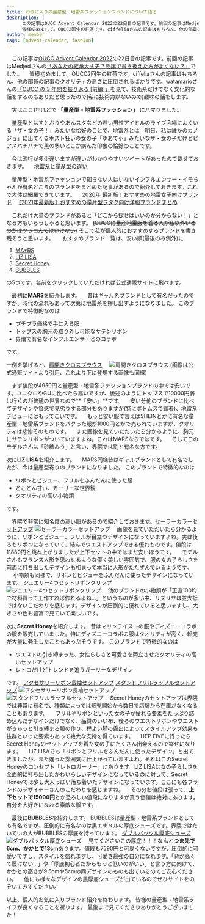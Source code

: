 ```yaml
---
title: お気に入りの量産型・地雷系ファッションブランドについて語る
description: |
    　この記事はOUCC Advent Calendar 2022の22日目の記事です。前回の記事はMedjedさんの「あなたの継承大丈夫？委譲で書き換えた方がよくない？」でした。
    　皆様初めまして。OUCC2回生の紅茶です。ciffeliaさんの記事はもちろん、他の部員の記事のクオリティの高さに圧倒されるばかりです。watamarioさんの「OUCC の 3 年間を振り返る [前編]」を見て、技術系だけでなく文化的な話をするのもありだと思ったので(私に技術力がないので)趣味の話をします。
author: member
tags: [advent-calendar, fashion]
---
```

　この記事は[OUCC Advent Calendar 2022](https://adventar.org/calendars/7859)の22日目の記事です。前回の記事はMedjedさんの[「あなたの継承大丈夫？委譲で書き換えた方がよくない？」](https://qiita.com/raedion/items/26f9f19e92d1826c9a7e)でした。
　皆様初めまして。OUCC2回生の紅茶です。ciffeliaさんの記事はもちろん、他の部員の記事のクオリティの高さに圧倒されるばかりです。watamarioさんの[「OUCC の 3 年間を振り返る [前編]」](/blog/articles/835)を見て、技術系だけでなく文化的な話をするのもありだと思ったので~~(私に技術力がないので)~~趣味の話をします。
 
　実はここ1年ほどで **「量産型・地雷系ファッション」** にハマりました。

　量産型とはすとぷりやあんスタなどの若い男性アイドルのライブ会場によくいる「ザ・女の子！」みたいな恰好のことで、地雷系とは「明日、私は誰かのカノジョ」に出てくるホスト狂いの女の子「ゆあてゃ」みたいなザ・女の子だけどピアスバチバチで黒の多いどこか病んだ印象の恰好のことです。

　今は流行が多少違いますが違いがわかりやすいツイートがあったので載せておきます。
 　[地雷系と量産型の違い](https://twitter.com/kappe_reeka/status/1268867552903495680)
  
　量産型・地雷系ファッションで知らない人はいないインフルエンサー・イモちゃんが有名どころのブランドをまとめた記事があるので紹介しておきます。これで大体は網羅できています。
 　[2020年 最新版！おすすめの地雷女子向けブランド](https://potaku-cosme.com/zirai-brand/)
 　[【2021年最新版】おすすめの量産型ヲタク向け洋服ブランドまとめ](https://potaku-cosme.com/osisika_katan/#toc2)

　これだけ大量のブランドがあると「どこから探せばいいのか分からない！」となる方もいらっしゃると思います。 ~~(OUCCに量産地雷服を着る人が私以外いるのかはツッコんではいけない)~~ そこで私が個人的におすすめするブランドを書き残そうと思います。
　
 おすすめブランド一覧は、安い順(最後のみ例外)に
 1. [MA*RS](https://lilimpark.jp/)
 2. [LIZ LISA](https://www.tokyokawaiilife.jp/)
 3. [Secret Honey](https://www.rakuten.ne.jp/gold/secrethoney/)
 4. [BUBBLES](https://www.sparklingmall.jp/c/bubbles)

の5つです。名前をクリックしていただければ公式通販サイトに飛べます。


　最初に**MARS**を紹介します。
　昔はギャル系ブランドとして有名だったのですが、時代の流れもあって次第に地雷系を押し出すようになりました。
 このブランドで特徴的なのは
 - プチプラ価格で手に入る服
 - トップスの胸元の取り外し可能なサテンリボン
 - 界隈で有名なインフルエンサーとのコラボ
 
です。
 
 一例を挙げると、[肩開きクロスブラウス](https://lilimpark.jp/shopdetail/000000004938/rearrival/page1/recommend/)
　![肩開きクロスブラウス](https://makeshop-multi-images.akamaized.net/lilimpark/shopimages/38/49/1_000000004938.jpg?1662533627)
 (画像は公式通販サイトより引用、これより下に登場する画像も同様)

　まず値段が4950円と量産型・地雷系ファッションブランドの中では安いです。ユニクロやGUに比べたら高いですが、後述のようにトップスで10000円弱は行くのが普通の世界なので**「安い」**です。
　安い分他のブランドに比べてデザインや質感で見劣りする部分もありますが(特にボトムスで顕著)、地雷系デビューにはもってこいです。
　もっと安い服で言えばSHEINとかに有名な量産型・地雷系ブランドをパクった服が1000円とかで売られていますが、クオリティは悲惨そのものです。
　また画像を見ていただいたら分かるように、胸元にサテンリボンがついていますよね。これはMARSならではです。
　そしてこのモデルさんは「砂糖みう」と言い、界隈では割と有名な方です。


次に**LIZ LISA**を紹介します。
　MARS同様昔はギャルブランドとして有名でしたが、今は量産型寄りのブランドになりました。
 このブランドで特徴的なのは
 - リボンとビジュー、フリルをふんだんに使った服
 - とことん甘い、ガーリーな世界観
 - クオリティの高い小物類

 です。
 
　界隈で非常に知名度の高い服があるので紹介しておきます。[セーラーカラーセットアップ](https://www.tokyokawaiilife.jp/fs/lizlisaadmin/125-6009-0)
 ![セーラーカラーセットアップ](https://lizlisaadmin.fs-storage.jp/fs2cabinet/125/125-6009-0/125-6009-0-m-02-pl.jpg)
　画像を見ていただいたら分かるように、リボンとビジュー、フリルが目立つデザインになっていますよね。実は後ろもリボンになっていて、結んでウエストアップできる優れものです。値段は11880円と跳ね上がりましたが上下セットの中ではまだ安いほうです。
　モデルさんもフランス人形を思わせるような儚く美しい雰囲気で、服の女の子らしさを前面に打ち出したデザインも相まって本当に人形がたたずんでいるようです。
　
 小物類も同様で、リボンとビジューをふんだんに使ったデザインになっています。
 [ジュエリー4つセットリボンクリップ](https://www.tokyokawaiilife.jp/fs/lizlisaadmin/all-goods_hair/125-9203-0)
 ![ジュエリー4つセットリボンクリップ](https://lizlisaadmin.fs-storage.jp/fs2cabinet/125/125-9203-0/125-9203-0-m-01-pl.jpg)
 　他のブランドの小物類が「正直100均で材料買って工作すれば作れるよね…」というものが多い中、リズリサは並大抵ではないこだわりを感じます。デザインが圧倒的に優れていると思いますし、大きさや色も豊富で見ていて楽しいです。
  
  
  次に**Secret Honey**を紹介します。
  昔はマリンテイストの服やディズニーコラボの服を販売していました。特にディズニーコラボの服はクオリティが高く、転売が大量に発生したこともあったそうです。
  このブランドで特徴的なのは
  - ウエストの引き締まった、女性らしさと可愛さを両立させたクオリティの高いセットアップ
  - レトロだけどトレンドを追うガーリーなデザイン

です。
[アクセサリーリボン長袖セットアップ](https://item.rakuten.co.jp/secrethoney/5sa503/)
[スタンドフリルラッフルセットアップ](https://item.rakuten.co.jp/secrethoney/5sa202/)
![アクセサリーリボン長袖セットアップ](https://image.rakuten.co.jp/secrethoney/cabinet/2022aw/5sa503-m14.jpg)
![スタンドフリルラッフルセットアップ](https://image.rakuten.co.jp/secrethoney/cabinet/2022aw/5sa202-m1.jpg)
　Secret Honeyのセットアップは界隈では非常に有名で、種類によっては販売開始から数日で店舗から在庫がなくなることもあります。
　フリルやリボンといった女の子が憧れる要素をたっぷり詰め込んだデザインだけでなく、品質のいい布、後ろのウエストリボンやウエストがきゅっと引き締まる服の作り、程よい脚の露出によってスタイルアップ効果も抜群といった要素もあって絶大な支持を得ています。
　HEP FIVEに行ったらSecret Honeyのセットアップを着た女の子にたくさん出会えるので幸せになります。
　LIZ LISAでも「リボンとフリルをふんだんに使ったデザイン」と出てきましたが、また違った雰囲気に仕上がっていますよね。それはこのSecret Honeyのコンセプト「レトロガーリー」にあります。LIZ LISAは女の子らしさを全面的に打ち出したかわいらしいデザインになっているのに対して、Secret Honeyでは少し大人っぽい落ち着いたデザインになっています。ここにも各ブランドのデザイナーさんのこだわりを感じますね。
　その分お値段は張って、**上下セットで15000円**とか恐ろしい値段になりますが買う価値は絶対にあります。自分を大好きになれる素敵な服です。


　最後に**BUBBLES**を紹介します。
 BUBBLESは量産型・地雷系ブランドとしても有名ですが、圧倒的に有名なのは黒エナメルの厚底シューズです。界隈ではたいていの人がBUBBLESの厚底を持っています。
 [ダブルバックル厚底シューズ](https://www.sparklingmall.jp/c/sparklingmall_all/sparklingmall_shoes/B18203)
 ![ダブルバックル厚底シューズ](https://sparklingmall.itembox.design/product/073/000000007326/000000007326-21-xl.jpg?t=20221220190242)
　見てくださいこの厚底！！！なんと**つま先で6cm、かかとで13cm**あります。値段も7590円と可愛くないですが、圧倒的に可愛いですし、スタイルを盛れますし、可愛さ最強の自分になれます。「背が高くて履けない…」や「厚底初心者だからもっと低いのがいい」と言う方に向けて、かかとの高さが9.5cmや5cmの同デザインのものも出ているのでご安心ください。
　他にも様々なデザインの黒厚底シューズが出ているのでぜひサイトをのぞいてみてください。


以上、個人的お気に入りブランド紹介を終わります。
皆様の量産型・地雷系ライフが良くなることを祈ります。
最後まで見てくださりありがとうございました！
 
